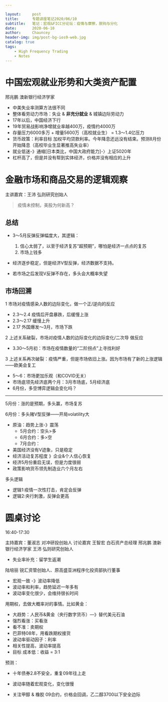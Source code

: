 ```yaml
---

layout:     post
title:      专题讲座笔记2020/06/10
subtitle:   笔记：宏观&FICC分论坛：疫情与摩擦，脱钩与分化
date:       2020-06-10
author:     Chauncey
header-img: img/post-bg-ios9-web.jpg
catalog: true
tags:
    - High Frequency Trading
    - Notes
---
```


# 中国宏观就业形势和大类资产配置

邢兆鹏 澳新银行经济学家

- 中美失业率测算方法很不同
- 整体看劳动力市场：失业 & **非充分就业** & 城镇边际劳动力
- 17年以后，中国经济下行
- 19年贸易战影响净增就业率越400万，疫情约4000万
- 存量压力6000多万 + 增量5600万（高校就业生） = 1.3～1.4亿压力
- 货币政策：利率目标 加权平均贷款利率。今年降息还远没有结束。预测8月份开始降息（高校毕业生显著推高失业率）
- 就业低迷-》通缩[日本类比，中国大政府能力]-〉上证5020年
- 杠杆高了，但是并没有帮到实体经济，价格并没有相应的上升

# 金融市场和商品交易的逻辑观察

主讲嘉宾：王沛 弘则研究创始人

> 疫情未控制，美股为何新高？

## 总结

- 3～5月反弹反弹幅度大，其逻辑：
  1. 信心太弱了，以至于经济复苏“超预期”，哪怕是经济一点点的复苏
  2. 市场上钱多

- 经济逐步稳定，但是经济V型反弹，经济数据不支持。

- 若市场之后发现V反弹不存在，多头会大概率失望


## 市场回溯

1 市场对疫情感染人数的边际变化，做一个正/逆向的反应

- 2.3～2.4 疫情后开盘暴跌，后缓慢上涨
- 2.3～2.17 缓慢上升
- 2.17 外国爆发～3月，市场下跌

2 上述关系破裂，市场对疫情人数的边际变化的边际变化/二次导 做反应

- 3.30～5月初：市场在疫情数量的“二阶拐点”上寻找利好

3 上述关系再次破裂：疫情严重，但是市场依旧上涨。因为市场有了新的上涨逻辑——欧美会复工

- 5～6：市场更加乐观（和COVID无关）
- 市场底领先经济底两个月：3月市场底，5月经济底
- 6月份，多空博弈逻辑会变化吗？

---

5月份：涨的是预期，多头赢，市场复苏

6月份：多头赌V型反弹——开局volatility大

- 原油：趋势上涨-》震荡
  - 5月合约：空头>多
  - 6月合约：多>空
  - 7月合约：
- 美国经济没有V迹象，只是稳定
- 经济活动复苏程度 》企业&个人信心恢复
- 经济5月份重启无误，但是力度很弱
- 政策影响货币领先制造业六个月左右



多头逻辑

- 逻辑1:疫情一次性打击，肯定会反弹
- 逻辑2:央行刺激，反弹会更高



# 圆桌讨论 

16:40-17:30

  主持嘉宾：董淑志 对冲研投创始人
  讨论嘉宾
  王智宏 白石资产总经理
  邢兆鹏 澳新银行经济学家
  王沛 弘则研究创始人

- 失业率补充：留学生返潮

 

 陆培丽 锐汇资管创始人、原高盛亚洲程序化投资部执行董事

- 宏观一致 -》波动率降低
- 波动率和利率，趋势延迟一年多有
- 波动率变化很少，会维持很长时间



用期权，去做大概率对的事情。比如黄金：

- 大趋势：人民币&黄金（央行数字货币）—》替代美元石油
- 强烈看涨：买看涨
- 看不准：卖期权
- 巴菲特08年，用看跌期权接货
- 波动率驱动因子：利率
- 相关性提高，波动率提高
- 目标 成本低：收益 = 3:1 

预测：

- 十年债券2.8不安全，重复09年往上走

- 波动率随着宏观变化，变化很慢

- 关注甲醇 & 橡胶 09合约，价格会回调，乙二醇3700以下安全边际

  















